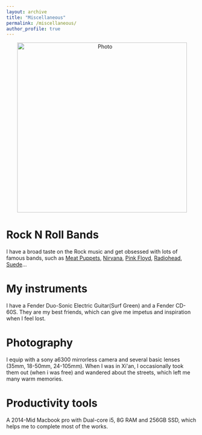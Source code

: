 ```yaml
---
layout: archive
title: "Miscellaneous"
permalink: /miscellaneous/
author_profile: true
---
```


<p align="center">
  <img src="https://shixiongqi.github.io/files/cobain.jpg?raw=true" alt="Photo" style="width: 450px;"/> 
</p>

# Rock N Roll Bands
I have a broad taste on the Rock music and get obsessed with lots of famous bands, such as [Meat Puppets](https://www.youtube.com/watch?v=F0IWHxvswLk), [Nirvana](https://www.youtube.com/watch?v=Ax0C6rlo-54), [Pink Floyd](https://www.youtube.com/watch?v=JoiSIlE7w6w), [Radiohead](https://www.youtube.com/watch?v=iA-5ampZxwQ), [Suede](https://www.youtube.com/watch?v=-vUayJZeiHM)...

# My instruments

I have a Fender Duo-Sonic Electric Guitar(Surf Green) and a Fender CD-60S. They are my best friends, which can give me impetus and inspiration when I feel lost.

# Photography

I equip with a sony a6300 mirrorless camera and several basic lenses (35mm, 18-50mm, 24-105mm). When I was in Xi'an, I occasionally took them out (when i was free) and wandered about the streets, which left me many warm memories.

# Productivity tools

A 2014-Mid Macbook pro with Dual-core i5, 8G RAM and 256GB SSD, which helps me to  complete most of the works. 